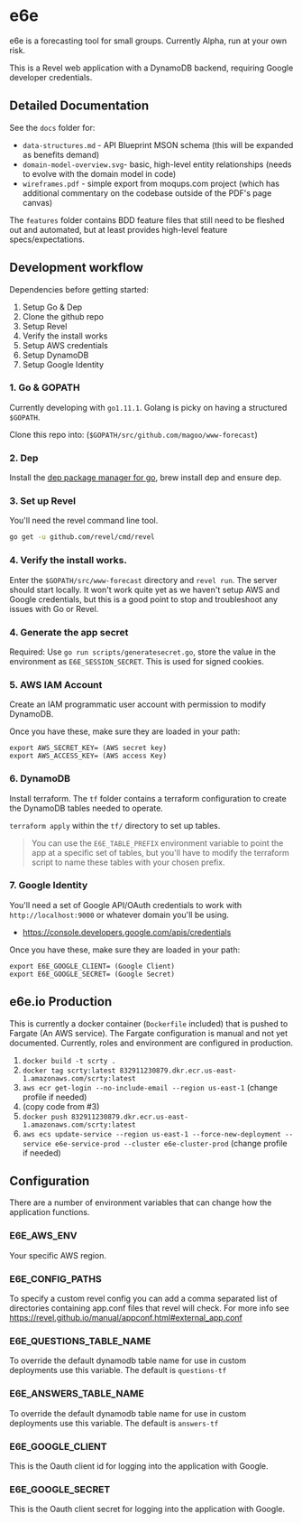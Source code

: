 # e6e
e6e is a forecasting tool for small groups. Currently Alpha, run at your own risk.

This is a Revel web application with a DynamoDB backend, requiring Google developer credentials.

## Detailed Documentation

See the `docs` folder for:
- `data-structures.md` - API Blueprint MSON schema (this will be expanded as benefits demand)
- `domain-model-overview.svg`- basic, high-level entity relationships (needs to evolve with the domain model in code)
- `wireframes.pdf` - simple export from moqups.com project (which has additional commentary on the codebase outside of the PDF's page canvas)

The `features` folder contains BDD feature files that still need to be fleshed out and automated, but at least provides high-level feature specs/expectations.


## Development workflow
Dependencies before getting started:

1) Setup Go & Dep
2) Clone the github repo
3) Setup Revel
4) Verify the install works
5) Setup AWS credentials
6) Setup DynamoDB
7) Setup Google Identity


### 1. Go & GOPATH
Currently developing with `go1.11.1`. Golang is picky on having a structured `$GOPATH`.

Clone this repo into: (`$GOPATH/src/github.com/magoo/www-forecast`)

### 2. Dep
Install the [dep package manager for go](https://github.com/golang/dep), brew install dep and ensure dep.


### 3. Set up Revel
You'll need the revel command line tool.

```bash
go get -u github.com/revel/cmd/revel
```

### 4. Verify the install works.
Enter the `$GOPATH/src/www-forecast` directory and `revel run`. The server should start locally. It won't work quite yet as we haven't setup AWS and Google credentials, but this is a good point to stop and troubleshoot any issues with Go or Revel.

### 4. Generate the app secret

Required: Use `go run scripts/generatesecret.go`, store the value in the environment as `E6E_SESSION_SECRET`. This is used for signed cookies.

### 5. AWS IAM Account
Create an IAM programmatic user account with permission to modify DynamoDB.

Once you have these, make sure they are loaded in your path:
```
export AWS_SECRET_KEY= (AWS secret key)
export AWS_ACCESS_KEY= (AWS access Key)
```

### 6. DynamoDB
Install terraform. The `tf` folder contains a terraform configuration to create the DynamoDB tables needed to operate.

`terraform apply` within the `tf/` directory to set up tables.

> You can use the `E6E_TABLE_PREFIX` environment variable to point the app at a specific set of tables, but you'll have to modify the terraform script to name these tables with your chosen prefix.

### 7. Google Identity
You'll need a set of Google API/OAuth credentials to work with `http://localhost:9000` or whatever domain you'll be using.

- https://console.developers.google.com/apis/credentials

Once you have these, make sure they are loaded in your path:
```
export E6E_GOOGLE_CLIENT= (Google Client)
export E6E_GOOGLE_SECRET= (Google Secret)
```

## e6e.io Production
This is currently a docker container (`Dockerfile` included) that is pushed to Fargate (An AWS service). The Fargate configuration is manual and not yet documented. Currently, roles and environment are configured in production.

1. `docker build -t scrty .`
2. `docker tag scrty:latest 832911230879.dkr.ecr.us-east-1.amazonaws.com/scrty:latest`
3. `aws ecr get-login --no-include-email --region us-east-1` (change profile if needed)
4. (copy code from #3)
5. `docker push 832911230879.dkr.ecr.us-east-1.amazonaws.com/scrty:latest`
6. `aws ecs update-service --region us-east-1 --force-new-deployment --service e6e-service-prod --cluster e6e-cluster-prod` (change profile if needed)

## Configuration
There are a number of environment variables that can change how the application functions.

### E6E_AWS_ENV
Your specific AWS region.

### E6E_CONFIG_PATHS
To specify a custom revel config you can add a comma separated list of directories containing app.conf files that revel will check. For more info see https://revel.github.io/manual/appconf.html#external_app.conf

### E6E_QUESTIONS_TABLE_NAME
To override the default dynamodb table name for use in custom deployments use this variable. The default is `questions-tf`

### E6E_ANSWERS_TABLE_NAME
To override the default dynamodb table name for use in custom deployments use this variable. The default is `answers-tf`

### E6E_GOOGLE_CLIENT
This is the Oauth client id for logging into the application with Google.

### E6E_GOOGLE_SECRET
This is the Oauth client secret for logging into the application with Google.

